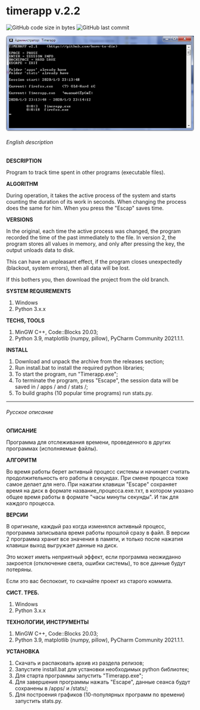 # timerapp v.2.2

![GitHub code size in bytes](https://img.shields.io/github/languages/code-size/born-to-die/timerapp) ![GitHub last commit](https://img.shields.io/github/last-commit/born-to-die/timerapp)

![timerapp screen](https://raw.githubusercontent.com/born-to-die/timerapp/master/screen_1.png)

###### English description

**DESCRIPTION**

Program to track time spent in other programs (executable files).

**ALGORITHM**

During operation, it takes the active process of the system and 
starts counting the duration of its work in seconds. When changing 
the process does the same for him. When you press the "Escap" saves time.

**VERSIONS**

In the original, each time the active process was changed, the program 
recorded the time of the past immediately to the file. In version 2, the 
program stores all values in memory, and only after pressing the key, 
the output unloads data to disk.


This can have an unpleasant effect, if the program closes unexpectedly 
(blackout, system errors), then all data will be lost. 

If this bothers you, 
then download the project from the old branch.

**SYSTEM REQUIREMENTS**

1. Windows
2. Python 3.x.x

**TECHS, TOOLS**

1. MinGW C++, Code::Blocks 20.03;
2. Python 3.9, matplotlib (numpy, pillow), PyCharm Community 2021.1.1.

**INSTALL**

1. Download and unpack the archive from the releases section;
2. Run install.bat to install the required python libraries;
3. To start the program, run "Timerapp.exe";
4. To terminate the program, press "Escape", the session data will be saved in / apps / and / stats /;
5. To build graphs (10 popular time programs) run stats.py. 

---

###### Русское описание

**ОПИСАНИЕ**

Программа для отслеживания времени, проведенного в других программах 
(исполняемые файлы).

**АЛГОРИТМ**

Во время работы берет активный процесс системы и начинает считать 
продолжительность его работы в секундах. При смене процесса тоже 
самое делает для него. При нажатии клавиши "Escape" сохраняет время 
на диск в формате название_процесса.ехе.тхт, в котором указано 
общее время работы в формате "часы минуты секунды". И так для каждого процесса. 

**ВЕРСИИ**

В оригинале, каждый раз когда изменялся активный процесс, программа записывала время 
работы прошлой сразу в файл. В версии 2 программа хранит все значения в памяти, и только 
после нажатия клавиши выход выгружает данные на диск.

Это может иметь неприятный эффект, если программа неожиданно 
закроется (отключение света, ошибки системы), то все данные будут потеряны. 

Если это вас беспокоит, то скачайте проект из старого коммита.

**СИСТ. ТРЕБ.**

1. Windows
2. Python 3.x.x

**ТЕХНОЛОГИИ, ИНСТРУМЕНТЫ**

1. MinGW C++, Code::Blocks 20.03;
2. Python 3.9, matplotlib (numpy, pillow), PyCharm Community 2021.1.1.

**УСТАНОВКА**

1. Скачать и распаковать архив из раздела релизов;
2. Запустите install.bat для установки необходимых python библиотек;
3. Для старта программы запустить "Timerapp.exe";
4. Для завершения программы нажать "Escape", данные сеанса будут сохранены в /apps/ и /stats/;
5. Для построения графиков (10-популярных программ по времени) запустить stats.py.



